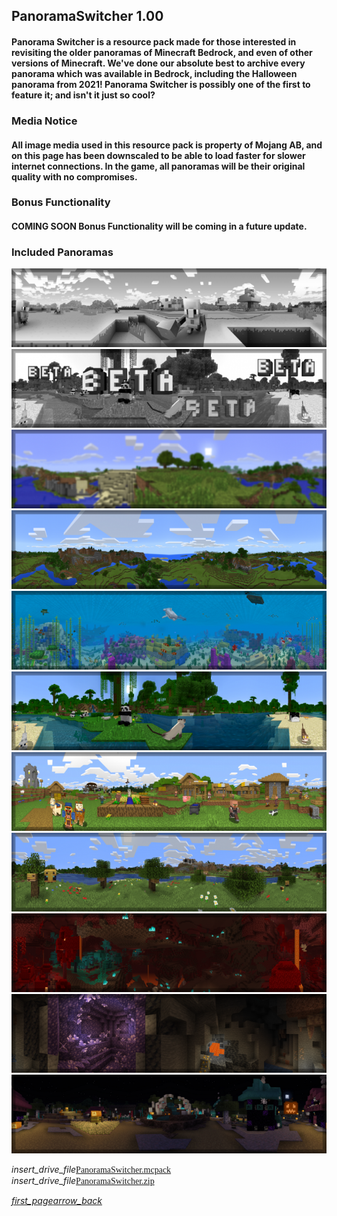 ## PanoramaSwitcher 1.00
#### Panorama Switcher is a resource pack made for those interested in revisiting the older panoramas of Minecraft Bedrock, and even of other versions of Minecraft. We've done our absolute best to archive every panorama which was available in Bedrock, including the Halloween panorama from 2021! Panorama Switcher is possibly one of the first to feature it; and isn't it just so cool?
### Media Notice
#### All image media used in this resource pack is property of Mojang AB, and on this page has been downscaled to be able to load faster for slower internet connections. In the game, all panoramas will be their original quality with no compromises.
### Bonus Functionality
#### **COMING SOON** Bonus Functionality will be coming in a future update.
### Included Panoramas
![Image](./upload/panorama-switcher_2.png)
![Image](./upload/panorama-switcher_3.png)
![Image](./upload/panorama-switcher_4.png)
![Image](./upload/panorama-switcher_5.png)
![Image](./upload/panorama-switcher_6.png)
![Image](./upload/panorama-switcher_7.png)
![Image](./upload/panorama-switcher_8.png)
![Image](./upload/panorama-switcher_9.png)
![Image](./upload/panorama-switcher_10.png)
![Image](./upload/panorama-switcher_11.png)
![Image](./upload/panorama-switcher_12.png)

<div class="filedownload"><i class="material-icons">insert_drive_file</i><a href="./upload/PanoramaSwitcher.mcpack" style="font-family: Mojangles">PanoramaSwitcher.mcpack</a></div>
<div class="filedownload"><i class="material-icons">insert_drive_file</i><a href="./upload/PanoramaSwitcher.zip" style="font-family: Mojangles">PanoramaSwitcher.zip</a></div>

<element><div class="navigation"><a></a><a href="/"><i class="material-icons navigate">first_page</i></a><a href="../"><i class="material-icons navigate">arrow_back</i></a></div></element>
<head><style>blockquote>h5 { line-height:0!important } </style></head>
